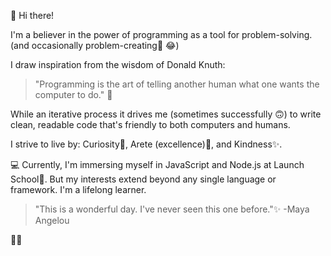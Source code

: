 👋 Hi there!

I'm a believer in the power of programming as a tool for problem-solving.(and occasionally problem-creating🐞 😂) 

I draw inspiration from the wisdom of Donald Knuth: 

> "Programming is the art of telling another human what one wants the computer to do." 🙌 

While an iterative process it drives me (sometimes successfully 🙃) to write clean, readable code that's friendly to both computers and humans.

I strive to live by: Curiosity👀, Arete (excellence)💯, and Kindness✨.

💻 Currently, I'm immersing myself in JavaScript and Node.js at Launch School🚀. But my interests extend beyond any single language or framework. I'm a lifelong learner.

> "This is a wonderful day. I've never seen this one before."✨ -Maya Angelou

🖖😎

<!---
Ikigai42/Ikigai42 is a ✨ special ✨ repository because its `README.md` (this file) appears on your GitHub profile.
You can click the Preview link to take a look at your changes.
--->

